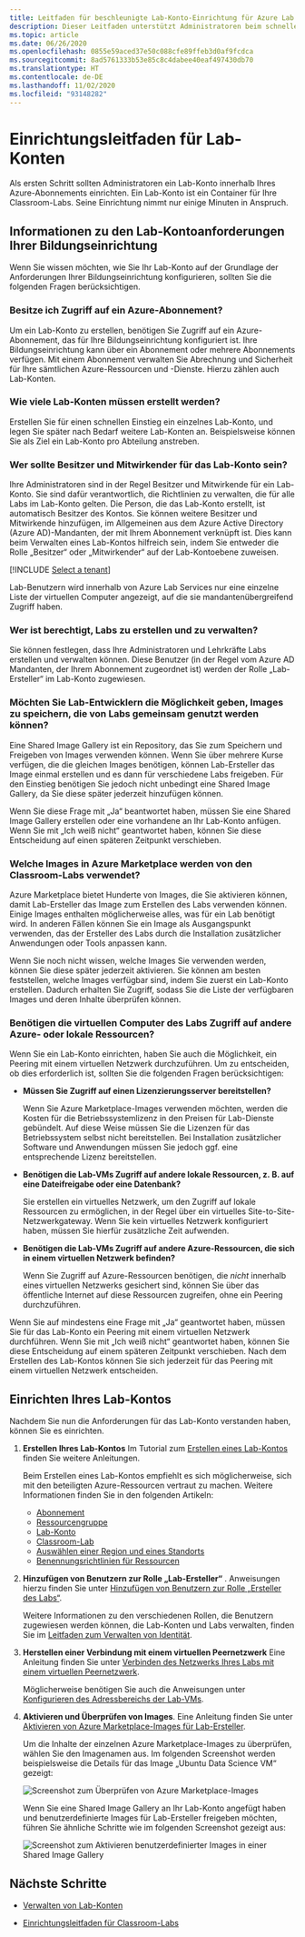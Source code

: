 ```yaml
---
title: Leitfaden für beschleunigte Lab-Konto-Einrichtung für Azure Lab Services
description: Dieser Leitfaden unterstützt Administratoren beim schnellen Einrichten eines Lab-Kontos für die Verwendung innerhalb ihrer Bildungseinrichtung.
ms.topic: article
ms.date: 06/26/2020
ms.openlocfilehash: 0855e59aced37e50c088cfe89ffeb3d0af9fcdca
ms.sourcegitcommit: 8ad5761333b53e85c8c4dabee40eaf497430db70
ms.translationtype: HT
ms.contentlocale: de-DE
ms.lasthandoff: 11/02/2020
ms.locfileid: "93148282"
---
```

# <a name="lab-account-setup-guide"></a>Einrichtungsleitfaden für Lab-Konten

Als ersten Schritt sollten Administratoren ein Lab-Konto innerhalb Ihres Azure-Abonnements einrichten. Ein Lab-Konto ist ein Container für Ihre Classroom-Labs. Seine Einrichtung nimmt nur einige Minuten in Anspruch.

## <a name="understand-your-schools-lab-account-requirements"></a>Informationen zu den Lab-Kontoanforderungen Ihrer Bildungseinrichtung

Wenn Sie wissen möchten, wie Sie Ihr Lab-Konto auf der Grundlage der Anforderungen Ihrer Bildungseinrichtung konfigurieren, sollten Sie die folgenden Fragen berücksichtigen.

### <a name="do-i-have-access-to-an-azure-subscription"></a>Besitze ich Zugriff auf ein Azure-Abonnement?

Um ein Lab-Konto zu erstellen, benötigen Sie Zugriff auf ein Azure-Abonnement, das für Ihre Bildungseinrichtung konfiguriert ist. Ihre Bildungseinrichtung kann über ein Abonnement oder mehrere Abonnements verfügen. Mit einem Abonnement verwalten Sie Abrechnung und Sicherheit für Ihre sämtlichen Azure-Ressourcen und -Dienste. Hierzu zählen auch Lab-Konten.

### <a name="how-many-lab-accounts-need-to-be-created"></a>Wie viele Lab-Konten müssen erstellt werden?

Erstellen Sie für einen schnellen Einstieg ein einzelnes Lab-Konto, und legen Sie später nach Bedarf weitere Lab-Konten an. Beispielsweise können Sie als Ziel ein Lab-Konto pro Abteilung anstreben.

### <a name="who-should-be-owners-and-contributors-of-the-lab-account"></a>Wer sollte Besitzer und Mitwirkender für das Lab-Konto sein?

Ihre Administratoren sind in der Regel Besitzer und Mitwirkende für ein Lab-Konto. Sie sind dafür verantwortlich, die Richtlinien zu verwalten, die für alle Labs im Lab-Konto gelten. Die Person, die das Lab-Konto erstellt, ist automatisch Besitzer des Kontos. Sie können weitere Besitzer und Mitwirkende hinzufügen, im Allgemeinen aus dem Azure Active Directory (Azure AD)-Mandanten, der mit Ihrem Abonnement verknüpft ist. Dies kann beim Verwalten eines Lab-Kontos hilfreich sein, indem Sie entweder die Rolle „Besitzer“ oder „Mitwirkender“ auf der Lab-Kontoebene zuweisen.

[!INCLUDE [Select a tenant](./includes/multi-tenant-support.md)]

Lab-Benutzern wird innerhalb von Azure Lab Services nur eine einzelne Liste der virtuellen Computer angezeigt, auf die sie mandantenübergreifend Zugriff haben.

### <a name="who-will-be-allowed-to-create-and-manage-labs"></a>Wer ist berechtigt, Labs zu erstellen und zu verwalten?

Sie können festlegen, dass Ihre Administratoren und Lehrkräfte Labs erstellen und verwalten können. Diese Benutzer (in der Regel vom Azure AD Mandanten, der Ihrem Abonnement zugeordnet ist) werden der Rolle „Lab-Ersteller“ im Lab-Konto zugewiesen.

### <a name="do-you-want-to-give-lab-creators-the-ability-to-save-images-that-can-be-shared-across-labs"></a>Möchten Sie Lab-Entwicklern die Möglichkeit geben, Images zu speichern, die von Labs gemeinsam genutzt werden können?

Eine Shared Image Gallery ist ein Repository, das Sie zum Speichern und Freigeben von Images verwenden können. Wenn Sie über mehrere Kurse verfügen, die die gleichen Images benötigen, können Lab-Ersteller das Image einmal erstellen und es dann für verschiedene Labs freigeben. Für den Einstieg benötigen Sie jedoch nicht unbedingt eine Shared Image Gallery, da Sie diese später jederzeit hinzufügen können.

Wenn Sie diese Frage mit „Ja“ beantwortet haben, müssen Sie eine Shared Image Gallery erstellen oder eine vorhandene an Ihr Lab-Konto anfügen. Wenn Sie mit „Ich weiß nicht“ geantwortet haben, können Sie diese Entscheidung auf einen späteren Zeitpunkt verschieben.

### <a name="which-images-in-azure-marketplace-will-your-classroom-labs-use"></a>Welche Images in Azure Marketplace werden von den Classroom-Labs verwendet?

Azure Marketplace bietet Hunderte von Images, die Sie aktivieren können, damit Lab-Ersteller das Image zum Erstellen des Labs verwenden können. Einige Images enthalten möglicherweise alles, was für ein Lab benötigt wird. In anderen Fällen können Sie ein Image als Ausgangspunkt verwenden, das der Ersteller des Labs durch die Installation zusätzlicher Anwendungen oder Tools anpassen kann.

Wenn Sie noch nicht wissen, welche Images Sie verwenden werden, können Sie diese später jederzeit aktivieren. Sie können am besten feststellen, welche Images verfügbar sind, indem Sie zuerst ein Lab-Konto erstellen. Dadurch erhalten Sie Zugriff, sodass Sie die Liste der verfügbaren Images und deren Inhalte überprüfen können.
  
### <a name="do-the-labs-virtual-machines-need-to-have-access-to-other-azure-or-on-premises-resources"></a>Benötigen die virtuellen Computer des Labs Zugriff auf andere Azure- oder lokale Ressourcen?

Wenn Sie ein Lab-Konto einrichten, haben Sie auch die Möglichkeit, ein Peering mit einem virtuellen Netzwerk durchzuführen. Um zu entscheiden, ob dies erforderlich ist, sollten Sie die folgenden Fragen berücksichtigen:

- **Müssen Sie Zugriff auf einen Lizenzierungsserver bereitstellen?**
  
   Wenn Sie Azure Marketplace-Images verwenden möchten, werden die Kosten für die Betriebssystemlizenz in den Preisen für Lab-Dienste gebündelt. Auf diese Weise müssen Sie die Lizenzen für das Betriebssystem selbst nicht bereitstellen. Bei Installation zusätzlicher Software und Anwendungen müssen Sie jedoch ggf. eine entsprechende Lizenz bereitstellen.

- **Benötigen die Lab-VMs Zugriff auf andere lokale Ressourcen, z. B. auf eine Dateifreigabe oder eine Datenbank?**

   Sie erstellen ein virtuelles Netzwerk, um den Zugriff auf lokale Ressourcen zu ermöglichen, in der Regel über ein virtuelles Site-to-Site-Netzwerkgateway. Wenn Sie kein virtuelles Netzwerk konfiguriert haben, müssen Sie hierfür zusätzliche Zeit aufwenden.

- **Benötigen die Lab-VMs Zugriff auf andere Azure-Ressourcen, die sich in einem virtuellen Netzwerk befinden?**

   Wenn Sie Zugriff auf Azure-Ressourcen benötigen, die *nicht* innerhalb eines virtuellen Netzwerks gesichert sind, können Sie über das öffentliche Internet auf diese Ressourcen zugreifen, ohne ein Peering durchzuführen.

Wenn Sie auf mindestens eine Frage mit „Ja“ geantwortet haben, müssen Sie für das Lab-Konto ein Peering mit einem virtuellen Netzwerk durchführen. Wenn Sie mit „Ich weiß nicht“ geantwortet haben, können Sie diese Entscheidung auf einem späteren Zeitpunkt verschieben. Nach dem Erstellen des Lab-Kontos können Sie sich jederzeit für das Peering mit einem virtuellen Netzwerk entscheiden.

## <a name="set-up-your-lab-account"></a>Einrichten Ihres Lab-Kontos

Nachdem Sie nun die Anforderungen für das Lab-Konto verstanden haben, können Sie es einrichten.

1. **Erstellen Ihres Lab-Kontos** Im Tutorial zum [Erstellen eines Lab-Kontos](https://docs.microsoft.com/azure/lab-services/classroom-labs/tutorial-setup-lab-account#create-a-lab-account) finden Sie weitere Anleitungen.

   Beim Erstellen eines Lab-Kontos empfiehlt es sich möglicherweise, sich mit den beteiligten Azure-Ressourcen vertraut zu machen. Weitere Informationen finden Sie in den folgenden Artikeln:

   - [Abonnement](https://docs.microsoft.com/azure/lab-services/classroom-labs/administrator-guide#subscription)
   - [Ressourcengruppe](https://docs.microsoft.com/azure/lab-services/classroom-labs/administrator-guide#resource-group)
   - [Lab-Konto](https://docs.microsoft.com/azure/lab-services/classroom-labs/administrator-guide#lab-account)
   - [Classroom-Lab](https://docs.microsoft.com/azure/lab-services/classroom-labs/administrator-guide#classroom-lab)
   - [Auswählen einer Region und eines Standorts](https://docs.microsoft.com/azure/lab-services/classroom-labs/administrator-guide#regionslocations)
   - [Benennungsrichtlinien für Ressourcen](https://docs.microsoft.com/azure/lab-services/classroom-labs/administrator-guide#naming)

2. **Hinzufügen von Benutzern zur Rolle „Lab-Ersteller“** . Anweisungen hierzu finden Sie unter [Hinzufügen von Benutzern zur Rolle „Ersteller des Labs“](https://docs.microsoft.com/azure/lab-services/classroom-labs/tutorial-setup-lab-account#add-a-user-to-the-lab-creator-role).

   Weitere Informationen zu den verschiedenen Rollen, die Benutzern zugewiesen werden können, die Lab-Konten und Labs verwalten, finden Sie im [Leitfaden zum Verwalten von Identität](https://docs.microsoft.com/azure/lab-services/classroom-labs/administrator-guide#manage-identity).

3. **Herstellen einer Verbindung mit einem virtuellen Peernetzwerk** Eine Anleitung finden Sie unter [Verbinden des Netzwerks Ihres Labs mit einem virtuellen Peernetzwerk](https://docs.microsoft.com/azure/lab-services/classroom-labs/how-to-connect-peer-virtual-network).

   Möglicherweise benötigen Sie auch die Anweisungen unter [Konfigurieren des Adressbereichs der Lab-VMs](https://docs.microsoft.com/azure/lab-services/classroom-labs/how-to-configure-lab-accounts#specify-an-address-range-for-vms-in-the-lab).

4. **Aktivieren und Überprüfen von Images**. Eine Anleitung finden Sie unter [Aktivieren von Azure Marketplace-Images für Lab-Ersteller](https://docs.microsoft.com/azure/lab-services/classroom-labs/specify-marketplace-images).

   Um die Inhalte der einzelnen Azure Marketplace-Images zu überprüfen, wählen Sie den Imagenamen aus. Im folgenden Screenshot werden beispielsweise die Details für das Image „Ubuntu Data Science VM“ gezeigt:

   ![Screenshot zum Überprüfen von Azure Marketplace-Images](./media/setup-guide/review-marketplace-images.png)

   Wenn Sie eine Shared Image Gallery an Ihr Lab-Konto angefügt haben und benutzerdefinierte Images für Lab-Ersteller freigeben möchten, führen Sie ähnliche Schritte wie im folgenden Screenshot gezeigt aus:

   ![Screenshot zum Aktivieren benutzerdefinierter Images in einer Shared Image Gallery](./media/setup-guide/enable-sig-custom-images.png)

## <a name="next-steps"></a>Nächste Schritte

- [Verwalten von Lab-Konten](how-to-manage-lab-accounts.md)

- [Einrichtungsleitfaden für Classroom-Labs](setup-guide.md)
